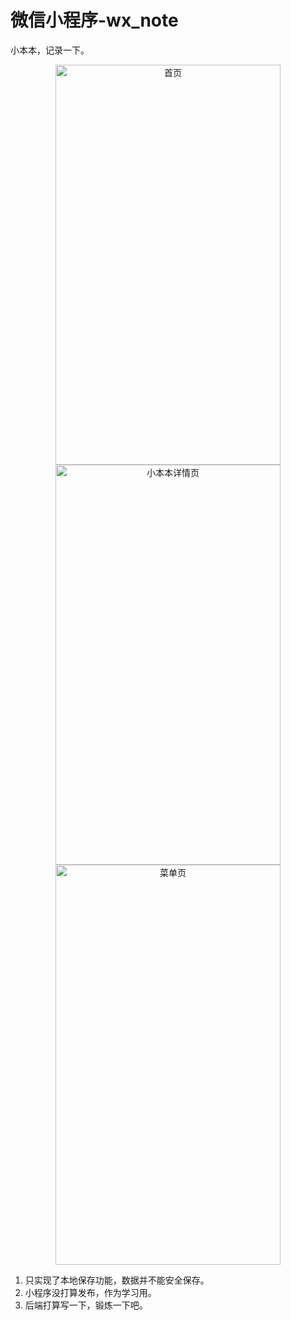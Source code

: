 # 微信小程序-wx_note
小本本，记录一下。

<div align="center">
<img src="https://github.com/rrcgat/wx_note/raw/master/screenshot/page1.jpg" width="360" height="640" alt="首页"/>
<img src="https://github.com/rrcgat/wx_note/raw/master/screenshot/page2.jpg" width="360" height="640" alt="小本本详情页"/>
<img src="https://github.com/rrcgat/wx_note/raw/master/screenshot/menu.jpg" width="360" height="640" alt="菜单页"/>
</div>

1. 只实现了本地保存功能，数据并不能安全保存。
2. 小程序没打算发布，作为学习用。
3. 后端打算写一下，锻炼一下吧。
